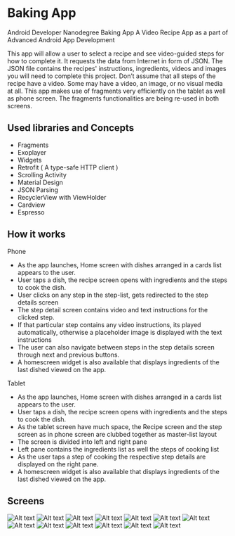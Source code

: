 # Baking App

Android Developer Nanodegree Baking App
A Video Recipe App as a part of Advanced Android App Development

This app will allow a user to select a recipe and see video-guided steps for how to complete it.
It requests the data from Internet in form of JSON. The JSON file contains the recipes' instructions, ingredients, videos and images you will need to complete this project. Don’t assume that all steps of the recipe have a video. Some may have a video, an image, or no visual media at all.
This app makes use of fragments very efficiently on the tablet as well as phone screen.
The fragments functionalities are being re-used in both screens.


## Used libraries and Concepts

- Fragments
- Exoplayer
- Widgets
- Retrofit ( A type-safe HTTP client )
- Scrolling Activity
- Material Design
- JSON Parsing
- RecyclerView with ViewHolder
- Cardview
- Espresso


## How it works
  Phone
- As the app launches, Home screen with dishes arranged in a cards list appears to the user.
- User taps a dish, the recipe screen opens with ingredients and the steps to cook the dish.
- User clicks on any step in the step-list, gets redirected to the step details screen
- The step detail screen contains video and text instructions for the clicked step.
- If that particular step contains any video instructions, its played automatically, otherwise a placeholder image is displayed with the text instructions
- The user can also navigate between steps in the step details screen through next and previous buttons.
- A homescreen widget is also available that displays ingredients of the last dished viewed on the app.

 Tablet
- As the app launches, Home screen with dishes arranged in a cards list appears to the user.
- User taps a dish, the recipe screen opens with ingredients and the steps to cook the dish.
- As the tablet screen have much space, the Recipe screen and the step screen as in phone screen are clubbed together as master-list layout
- The screen is divided into left and right pane
- Left pane contains the ingredients list as well the steps of cooking list
- As the user taps a step of cooking the respective step details are displayed on the right pane.
- A homescreen widget is also available that displays ingredients of the last dished viewed on the app.

## Screens
![Alt text](/Screenshots/s1.png?raw=true)
![Alt text](/Screenshots/s2.png?raw=true)
![Alt text](/Screenshots/s3.png?raw=true)
![Alt text](/Screenshots/s4.png?raw=true)
![Alt text](/Screenshots/s5.png?raw=true)
![Alt text](/Screenshots/s6.png?raw=true)
![Alt text](/Screenshots/s7.png?raw=true)
![Alt text](/Screenshots/s8.png?raw=true)
![Alt text](/Screenshots/s9.png?raw=true)
![Alt text](/Screenshots/t1.png?raw=true)
![Alt text](/Screenshots/t2.png?raw=true)
![Alt text](/Screenshots/t3.png?raw=true)
![Alt text](/Screenshots/t4.png?raw=true)
